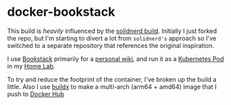# docker-bookstack

This build is _heavily_ influenced by the [solidnerd build](https://github.com/solidnerd/docker-bookstack). Initially I just forked the repo, but I'm starting to divert a lot from `solidnerd's` approach so I've switched to a separate repository that references the original inspiration.

I use [Bookstack](https://github.com/BookStackApp/BookStack) primarily for a [personal wiki](https://skj.wiki), and run it as a [Kubernetes Pod](https://github.com/ttyS0/kubernetes/tree/master/bookstack) in my [Home Lab](https://skj.wiki/books/home-lab).

To try and reduce the footprint of the container, I've broken up the build a little. Also I use [buildx](https://docs.docker.com/buildx/working-with-buildx/) to make a multi-arch (arm64 + amd64) image that I push to [Docker Hub](https://hub.docker.com/repository/docker/ttys0/bookstack)

